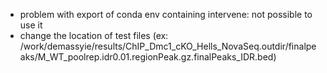 - problem with export of conda env containing intervene: not possible to use it 
- change the location of test files  (ex: /work/demassyie/results/ChIP_Dmc1_cKO_Hells_NovaSeq.outdir/finalpeaks/M_WT_poolrep.idr0.01.regionPeak.gz.finalPeaks_IDR.bed)
